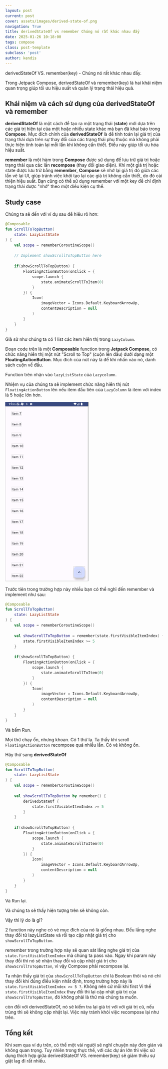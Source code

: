 ```yaml
---
layout: post
current: post
cover: assets/images/derived-state-of.png
navigation: True
title: derivedStateOf vs remember Chúng nó rất khác nhau đấy
date: 2025-01-26 10:18:00
tags: compose
class: post-template
subclass: 'post'
author: kendis
---
```


derivedStateOf VS. remember(key) - Chúng nó rất khác nhau đấy.

Trong Jetpack Compose, derivedStateOf và remember(key) là hai khái niệm quan trọng giúp tối ưu hiệu suất và quản lý trạng thái hiệu quả.

## Khái niệm và cách sử dụng của derivedStateOf và remember

**derivedStateOf** là một cách để tạo ra một trạng thái (**state**) mới dựa trên các giá trị hiện tại của một hoặc nhiều state khác mà bạn đã khai báo trong **Compose**. Mục đích chính của **derivedStateOf** là để tính toán lại giá trị của trạng thái dựa trên sự thay đổi của các trạng thái phụ thuộc mà không phải thực hiện tính toán lại mỗi lần khi không cần thiết. Điều này giúp tối ưu hóa hiệu suất.


**remember** là một hàm trong **Compose** được sử dụng để lưu trữ giá trị hoặc trạng thái qua các lần **recompose** (thay đổi giao diện). Khi một giá trị hoặc state được lưu trữ bằng **remember**, **Compose** sẽ nhớ lại giá trị đó giữa các lần vẽ lại UI, giúp tránh việc khởi tạo lại các giá trị không cần thiết, do đó cải thiện hiệu suất. Bạn cũng có thể sử dụng remember với một key để chỉ định trạng thái được "nhớ" theo một điều kiện cụ thể.

## Study case

Chúng ta sẽ đến với ví dụ sau để hiểu rõ hơn:

```kotlin
@Composable
fun ScrollToTopButton(
    state: LazyListState
) {
    val scope = rememberCoroutineScope()

	// Implement showScrollToTopButton here

    if(showScrollToTopButton) {
        FloatingActionButton(onClick = {
            scope.launch {
                state.animateScrollToItem(0)
            }
        }) {
            Icon(
                imageVector = Icons.Default.KeyboardArrowUp,
                contentDescription = null
            )
        }
    }
}
```
Giả sử như chúng ta có 1 list các item hiển thị trong ```LazyColumn```.

Đoạn code trên là một **Composable** function trong **Jetpack Compose**, có chức năng hiển thị một nút "Scroll to Top" (cuộn lên đầu) dưới dạng một **FloatingActionButton**. Mục đích của nút này là để khi nhấn vào nó, danh sách cuộn về đầu.

Function trên nhận vào ```lazyListState``` của ```Lazycolumn```.

Nhiệm vụ của chúng ta sẽ implement chức năng hiển thị nút ```FloatingActionButton``` lên nếu item đầu tiên của ```LazyColumn``` là item với index là 5 hoặc lớn hơn.


![Study case](assets/images/derived-state-of-1.png)

Trước tiên trong trường hợp này nhiều bạn có thể nghĩ đến remember và implement như sau:

```kotlin
@Composable
fun ScrollToTopButton(
    state: LazyListState
) {
    val scope = rememberCoroutineScope()

	val showScrollToTopButton = remember(state.firstVisibleItemIndex) {
	    state.firstVisibleItemIndex >= 5
	}

    if(showScrollToTopButton) {
        FloatingActionButton(onClick = {
            scope.launch {
                state.animateScrollToItem(0)
            }
        }) {
            Icon(
                imageVector = Icons.Default.KeyboardArrowUp,
                contentDescription = null
            )
        }
    }
}
```

Và bấm Run.

Mọi thứ chạy ổn, nhưng khoan. Có 1 thứ lạ. Ta thấy khi scroll ```FloatingActionButton``` recompose quá nhiều lần. Có vẻ không ổn.

Hãy thử sang **derivedStateOf**

```kotlin
@Composable
fun ScrollToTopButton(
    state: LazyListState
) {
    val scope = rememberCoroutineScope()

    val showScrollToTopButton by remember() {
        derivedStateOf {
            state.firstVisibleItemIndex >= 5
        }
    }

    if(showScrollToTopButton) {
        FloatingActionButton(onClick = {
            scope.launch {
                state.animateScrollToItem(0)
            }
        }) {
            Icon(
                imageVector = Icons.Default.KeyboardArrowUp,
                contentDescription = null
            )
        }
    }
}
```

Và Run lại.

Và chúng ta sẽ thấy hiện tượng trên sẽ không còn.

Vậy thì lý do là gì?

2 function này nghe có vẻ mục đích của nó là giống nhau. Đều lắng nghe thay đổi từ lazyListState và rồi tạo cập nhật giá trị cho ```showScrollToTopButton```.

remember trong trường hợp này sẽ quan sát lắng nghe giá trị của ```state.firstVisibleItemIndex``` mà chúng ta pass vào. Ngay khi param này thay đổi thì nó sẽ nhận thay đổi và cập nhật giá trị cho ```showScrollToTopButton```, vì vậy Compose phải recompose lại.

Ta nhận thấy giá trị của ```showScrollToTopButton``` chỉ là Boolean thôi và nó chỉ thay đổi khi đúng điều kiện nhất định, trong trường hợp này là ```state.firstVisibleItemIndex >= 5 ?```. Không nên cứ mỗi khi first Vì thế ```state.firstVisibleItemIndex``` thay đổi thì lại cập nhật giá trị của ```showScrollToTopButton```, đó không phải là thứ mà chúng ta muốn.

còn đối với derivedStateOf, nó sẽ kiểm tra lại giá trị với với giá trị cũ, nếu trùng thì sẽ không cập nhật lại. Việc này tránh khỏi việc recompose lại như trên.

## Tổng kết

Khi xem qua ví dụ trên, có thể một vài người sẽ nghĩ chuyện này đơn giản và không quan trọng. Tuy nhiên trong thực thế, với các dự án lớn thì việc sử dụng thích hợp giữa derivedStateOf VS. remember(key) sẽ giảm thiểu sự giật lag đi rất nhiều.



